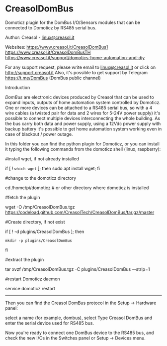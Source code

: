 # CreasolDomBus
Domoticz plugin for the DomBus I/O/Sensors modules that can be connected to Domoticz by RS485 serial bus.

Author: Creasol - linux@creasol.it 

Websites: https://www.creasol.it/CreasolDomBus1
          https://www.creasol.it/CreasolDomBusTH
          https://www.creasol.it/support/domotics-home-automation-and-diy

For any support request, please write email to linux@creasol.it or click on http://support.creasol.it
Also, it's possible to get support by Telegram https://t.me/DomBus  (DomBus public channel)


Introduction

*DomBus* are electronic devices produced by Creasol that can be used to expand inputs, outputs of home automation system controlled by Domoticz. 
One or more devices can be attached to a RS485 serial bus, so with a 4 wire cables (a twisted pair for data and 2 wires for 5-24V power supply) it's possible to connect multiple devices interconnecting the whole building.
As the bus carry both data and power supply, using a 12Vdc power supply with backup battery it's possible to get home automation system working even in case of blackout / power outage.

In this folder you can find the python plugin for Domoticz, or you can install it typing the following commands from the domoticz shell (linux, raspberry):

#install wget, if not already installed

if [ ! `which wget` ]; then sudo apt install wget; fi

#change to the domoticz directory

cd /home/pi/domoticz # or other directory where domoticz is installed

#fetch the plugin

wget -O /tmp/CreasolDomBus.tgz https://codeload.github.com/CreasolTech/CreasolDomBus/tar.gz/master

#Create directory, if not exist

if [ ! -d plugins/CreasolDomBus ]; then

	mkdir -p plugins/CreasolDomBus

fi

#extract the plugin

tar xvzf /tmp/CreasolDomBus.tgz -C plugins/CreasolDomBus --strip=1

#restart Domoticz daemon

service domoticz restart

---------

Then you can find the Creasol DomBus protocol in the Setup -> Hardware panel:

select a name (for example, dombus), select Type Creasol DomBus and enter the serial device used for RS485 bus.

Now you're ready to connect one DomBus device to the RS485 bus, and check the new I/Os in the Switches panel or Setup -> Devices menu.


